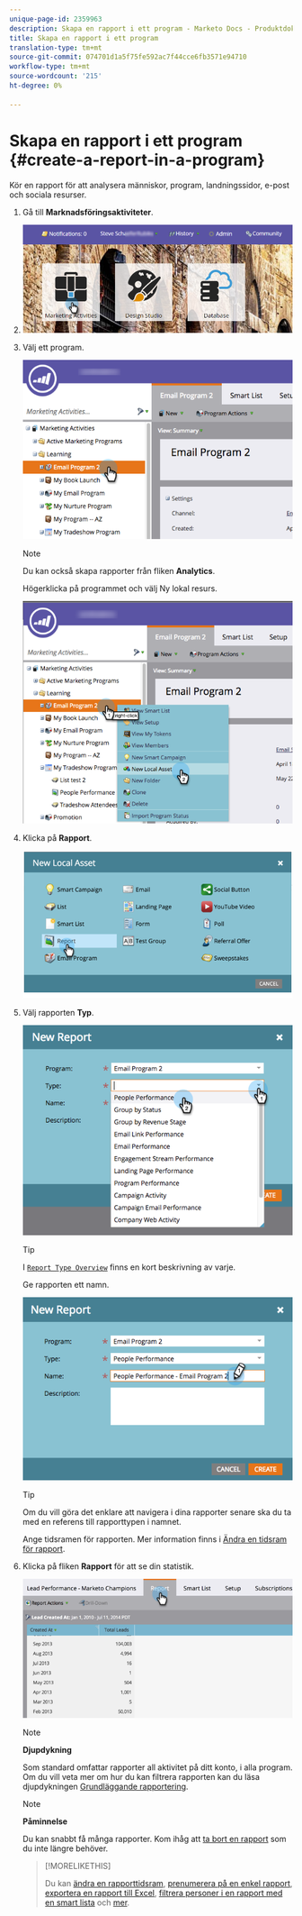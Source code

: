 ```yaml
---
unique-page-id: 2359963
description: Skapa en rapport i ett program - Marketo Docs - Produktdokumentation
title: Skapa en rapport i ett program
translation-type: tm+mt
source-git-commit: 074701d1a5f75fe592ac7f44cce6fb3571e94710
workflow-type: tm+mt
source-wordcount: '215'
ht-degree: 0%

---
```



# Skapa en rapport i ett program {#create-a-report-in-a-program}

Kör en rapport för att analysera människor, program, landningssidor, e-post och sociala resurser.

1. Gå till **Marknadsföringsaktiviteter**.
1. ![](assets/login-marketing-activities.png)

1. Välj ett program.

   ![](assets/selectprogramreport.png)

   >[!NOTE]
   >
   >Du kan också skapa rapporter från fliken **Analytics**.

   Högerklicka på programmet och välj Ny lokal resurs.

   ![](assets/programrightclick-asset.png)

1. Klicka på **Rapport**.

   ![](assets/image2014-9-15-18-3a36-3a46.png)

1. Välj rapporten **Typ**.

   ![](assets/choosereport.png)

   >[!TIP]
   >
   >I [`Report Type Overview`](http://docs.marketo.com/display/DOCS/Report+Type+Overview) finns en kort beskrivning av varje.

   Ge rapporten ett namn.

   ![](assets/namereport.png)

   >[!TIP]
   >
   >Om du vill göra det enklare att navigera i dina rapporter senare ska du ta med en referens till rapporttypen i namnet.

   Ange tidsramen för rapporten. Mer information finns i [Ändra en tidsram för rapport](../../../../product-docs/reporting/basic-reporting/editing-reports/change-a-report-time-frame.md).

1. Klicka på fliken **Rapport** för att se din statistik.

   ![](assets/image2014-9-15-18-3a38-3a5.png)

   >[!NOTE]
   >
   >**Djupdykning**
   >
   >
   >Som standard omfattar rapporter all aktivitet på ditt konto, i alla program. Om du vill veta mer om hur du kan filtrera rapporten kan du läsa djupdykningen [Grundläggande rapportering](http://docs.marketo.com/display/docs/basic+reporting).

   >[!NOTE]
   >
   >**Påminnelse**
   >
   >
   >Du kan snabbt få många rapporter. Kom ihåg att [ta bort en rapport](../../../../product-docs/reporting/basic-reporting/report-activity/delete-a-report.md) som du inte längre behöver.

   >[!MORELIKETHIS]
   >
   >
   >
   >Du kan [ändra en rapporttidsram](../../../../product-docs/reporting/basic-reporting/editing-reports/change-a-report-time-frame.md), [prenumerera på en enkel rapport](../../../../product-docs/reporting/basic-reporting/report-subscriptions/subscribe-to-a-basic-report.md), [exportera en rapport till Excel](../../../../product-docs/reporting/basic-reporting/report-activity/export-a-report-to-excel.md), [filtrera personer i en rapport med en smart lista](../../../../product-docs/reporting/basic-reporting/editing-reports/filter-people-in-a-report-with-a-smart-list.md) och [mer](http://docs.marketo.com/display/docs/basic+reporting).

